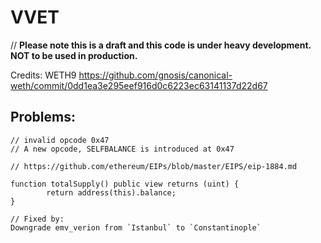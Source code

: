 # VVET

// **Please note this is a draft and this code is under heavy development. NOT to be used in production.**

Credits: WETH9 https://github.com/gnosis/canonical-weth/commit/0dd1ea3e295eef916d0c6223ec63141137d22d67

## Problems:
```
// invalid opcode 0x47
// A new opcode, SELFBALANCE is introduced at 0x47

// https://github.com/ethereum/EIPs/blob/master/EIPS/eip-1884.md

function totalSupply() public view returns (uint) {
        return address(this).balance;
}

// Fixed by:
Downgrade emv_verion from `Istanbul` to `Constantinople`
```
